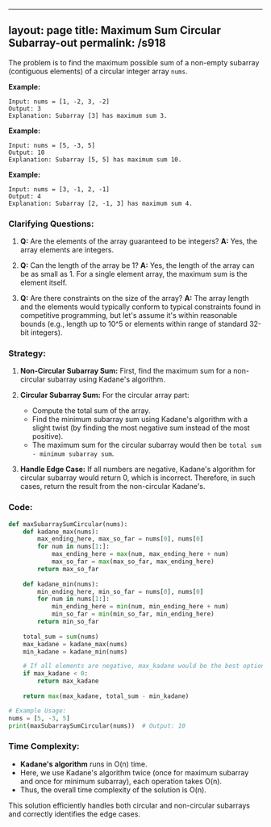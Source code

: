 
---
layout: page
title:  Maximum Sum Circular Subarray-out
permalink: /s918
---

The problem is to find the maximum possible sum of a non-empty subarray (contiguous elements) of a circular integer array `nums`.

**Example:**
```
Input: nums = [1, -2, 3, -2]
Output: 3
Explanation: Subarray [3] has maximum sum 3.
```

**Example:**
```
Input: nums = [5, -3, 5]
Output: 10
Explanation: Subarray [5, 5] has maximum sum 10.
```

**Example:**
```
Input: nums = [3, -1, 2, -1]
Output: 4
Explanation: Subarray [2, -1, 3] has maximum sum 4.
```

### Clarifying Questions:

1. **Q:** Are the elements of the array guaranteed to be integers?
   **A:** Yes, the array elements are integers.

2. **Q:** Can the length of the array be 1?
   **A:** Yes, the length of the array can be as small as 1. For a single element array, the maximum sum is the element itself.

3. **Q:** Are there constraints on the size of the array?
   **A:** The array length and the elements would typically conform to typical constraints found in competitive programming, but let's assume it's within reasonable bounds (e.g., length up to 10^5 or elements within range of standard 32-bit integers).

### Strategy:

1. **Non-Circular Subarray Sum:** First, find the maximum sum for a non-circular subarray using Kadane's algorithm.

2. **Circular Subarray Sum:** For the circular array part:
   - Compute the total sum of the array.
   - Find the minimum subarray sum using Kadane's algorithm with a slight twist (by finding the most negative sum instead of the most positive).
   - The maximum sum for the circular subarray would then be `total sum - minimum subarray sum`.

3. **Handle Edge Case:** If all numbers are negative, Kadane's algorithm for circular subarray would return 0, which is incorrect. Therefore, in such cases, return the result from the non-circular Kadane's.

### Code:

```python
def maxSubarraySumCircular(nums):
    def kadane_max(nums):
        max_ending_here, max_so_far = nums[0], nums[0]
        for num in nums[1:]:
            max_ending_here = max(num, max_ending_here + num)
            max_so_far = max(max_so_far, max_ending_here)
        return max_so_far
    
    def kadane_min(nums):
        min_ending_here, min_so_far = nums[0], nums[0]
        for num in nums[1:]:
            min_ending_here = min(num, min_ending_here + num)
            min_so_far = min(min_so_far, min_ending_here)
        return min_so_far
    
    total_sum = sum(nums)
    max_kadane = kadane_max(nums)
    min_kadane = kadane_min(nums)

    # If all elements are negative, max_kadane would be the best option
    if max_kadane < 0:
        return max_kadane
    
    return max(max_kadane, total_sum - min_kadane)

# Example Usage:
nums = [5, -3, 5]
print(maxSubarraySumCircular(nums))  # Output: 10
```

### Time Complexity:
- **Kadane's algorithm** runs in O(n) time.
- Here, we use Kadane's algorithm twice (once for maximum subarray and once for minimum subarray), each operation takes O(n).
- Thus, the overall time complexity of the solution is O(n).

This solution efficiently handles both circular and non-circular subarrays and correctly identifies the edge cases.